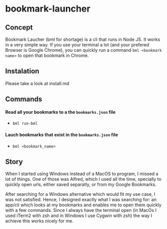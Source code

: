 # bookmark-launcher

## Concept
 Bookmark Laucher (bml for shortage) is a cli that runs in Node JS. It works in a very simple way.
 If you use your terminal a lot (and your prefered Browser is Google Chrome), you can quickly run a command `bml <bookmark name>` to open that bookmark in Chrome.


## Instalation
Please take a look at install.md

## Commands

#### Read all your bookmarks to a the `bookmarks.json` file
- `bml run-bml`

#### Lauch bookmarks that exist in the `bookmarks.json` file
- `bml <bookmark_name>`

## Story
When I started using Windows instead of a MacOS to program, I missed a lot of things. One of those was Alfred, which I used all the time, specially to quickly open urls,
either saved separatly, or from my Google Bookmarks.

After searching for a Windows alternative which would fit my use case, I was not satisfied. 
Hence, I designed exactly what I was searching for: an app/cli which looks at my bookmarks and enables me to open them quickly with a few commands. 
Since I always have the terminal open (in MacOs I used iTerm2 with zsh and in Windows I use Cygwin with zsh) the way I achieve this works nicely for me.
